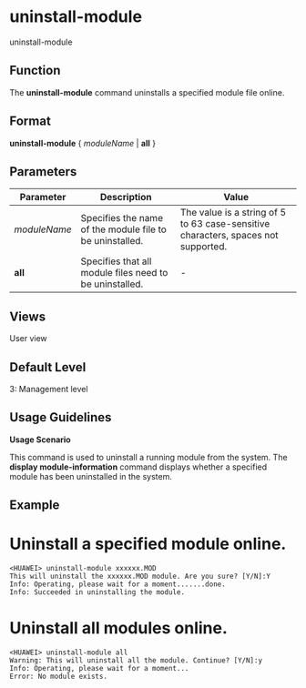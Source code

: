 uninstall-module
================

uninstall-module

Function
--------



The **uninstall-module** command uninstalls a specified module file online.




Format
------

**uninstall-module** { *moduleName* | **all** }


Parameters
----------

| Parameter | Description | Value |
| --- | --- | --- |
| *moduleName* | Specifies the name of the module file to be uninstalled. | The value is a string of 5 to 63 case-sensitive characters, spaces not supported. |
| **all** | Specifies that all module files need to be uninstalled. | - |



Views
-----

User view


Default Level
-------------

3: Management level


Usage Guidelines
----------------

**Usage Scenario**

This command is used to uninstall a running module from the system. The **display module-information** command displays whether a specified module has been uninstalled in the system.


Example
-------

# Uninstall a specified module online.
```
<HUAWEI> uninstall-module xxxxxx.MOD
This will uninstall the xxxxxx.MOD module. Are you sure? [Y/N]:Y
Info: Operating, please wait for a moment.......done.
Info: Succeeded in uninstalling the module.

```

# Uninstall all modules online.
```
<HUAWEI> uninstall-module all
Warning: This will uninstall all the module. Continue? [Y/N]:y
Info: Operating, please wait for a moment...
Error: No module exists.

```